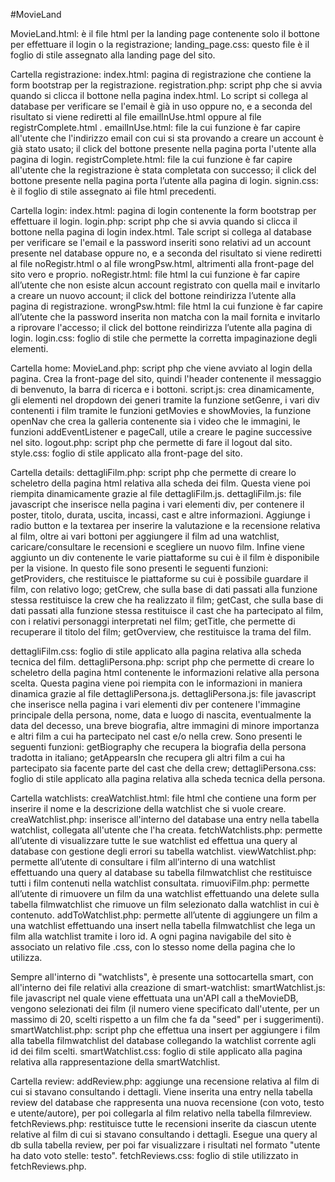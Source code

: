 #MovieLand

MovieLand.html: è il file html per la landing page contenente solo il bottone per effettuare il login o la registrazione;
landing_page.css: questo file è il foglio di stile assegnato alla landing page del sito.

Cartella registrazione:
index.html: pagina di registrazione che contiene la form bootstrap per la registrazione.
registration.php: script php che si avvia quando si clicca il bottone nella pagina index.html. Lo script si collega al database per verificare se l'email è già in uso oppure no, e a seconda del risultato si viene rediretti al file emailInUse.html oppure al file registrComplete.html .
emailInUse.html: file la cui funzione è far capire all'utente che l'indirizzo email con cui si sta provando a creare un account è già stato usato; il click del bottone presente nella pagina porta l'utente alla pagina di login.
registrComplete.html: file la cui funzione è far capire all'utente che la registrazione è stata completata con successo; il click del bottone presente nella pagina porta l’utente alla pagina di login.
signin.css: è il foglio di stile assegnato ai file html precedenti.

Cartella login:
index.html:  pagina di login contenente la form bootstrap per effettuare il login.
login.php: script php che si avvia quando si clicca il bottone nella pagina di login index.html. Tale script si collega al database per verificare se l'email e la password inseriti sono relativi ad un account presente nel database oppure no, e a seconda del risultato si viene rediretti al file noRegistr.html o al file wrongPsw.html, altrimenti alla front-page del sito vero e proprio.
noRegistr.html: file html la cui funzione è far capire all’utente che non esiste alcun account registrato con quella mail e invitarlo a creare un nuovo account;  il click del bottone reindirizza l’utente alla pagina di registrazione.
wrongPsw.html: file html la cui funzione è far capire all’utente che la password inserita non matcha con la mail fornita e invitarlo a riprovare l'accesso; il click del bottone reindirizza l’utente alla pagina di login.
login.css: foglio di stile che permette la corretta impaginazione degli elementi.



Cartella home:
MovieLand.php: script php che viene avviato al login della pagina. Crea la front-page del sito, quindi l'header contenente il messaggio di benvenuto, la barra di ricerca e i bottoni.
script.js: crea dinamicamente, gli elementi nel dropdown dei generi tramite la funzione setGenre, i vari div contenenti i film tramite le funzioni getMovies e showMovies, la funzione openNav che crea la galleria contenente sia i video che le immagini, le funzioni addEventListener e pageCall, utile a creare le pagine successive nel sito.
logout.php: script php che permette di fare il logout dal sito.
style.css: foglio di stile applicato alla front-page del sito.

Cartella details:
dettagliFilm.php: script php che permette di creare lo scheletro della pagina html relativa alla scheda dei film. Questa viene poi riempita dinamicamente grazie al file dettagliFilm.js.
dettagliFilm.js: file javascript che inserisce nella pagina i vari elementi div, per contenere il poster, titolo, durata, uscita, incassi, cast e altre informazioni. Aggiunge i radio button e la textarea per inserire la valutazione e la recensione relativa al film, oltre ai vari bottoni per aggiungere il film ad una watchlist, caricare/consultare le recensioni e scegliere un nuovo film. Infine viene aggiunto un div contenente le varie piattaforme su cui è il film è disponibile per la visione. In questo file sono presenti le seguenti funzioni: 
getProviders, che restituisce le piattaforme su cui è possibile guardare il film, con relativo logo;
getCrew, che sulla base di dati passati alla funzione stessa restituisce la crew che ha realizzato il film;
getCast, che sulla base di dati passati alla funzione stessa restituisce il cast che ha partecipato al film, con i relativi personaggi interpretati nel film;
getTitle, che permette di recuperare il titolo del film;
getOverview, che restituisce la trama del film.

dettagliFilm.css: foglio di stile applicato alla pagina relativa alla scheda tecnica del film.
dettagliPersona.php: script php che permette di creare lo scheletro della pagina html contenente le informazioni relative alla persona scelta. Questa pagina viene poi riempita con le informazioni in maniera dinamica grazie al file dettagliPersona.js.
dettagliPersona.js: file javascript che inserisce nella pagina i vari elementi div per contenere l'immagine principale della persona, nome, data e luogo di nascita, eventualmente la data del decesso, una breve biografia, altre immagini di minore importanza e altri film a cui ha partecipato nel cast e/o nella crew. Sono presenti le seguenti funzioni:
getBiography che recupera la biografia della persona tradotta in italiano;
getAppearsIn che recupera gli altri film a cui ha partecipato sia facente parte del cast che della crew;
dettagliPersona.css: foglio di stile applicato alla pagina relativa alla scheda tecnica della persona.

Cartella watchlists:
creaWatchlist.html: file html che contiene una form per inserire il nome e la descrizione della watchlist che si vuole creare.
creaWatchlist.php: inserisce all'interno del database una entry nella tabella watchlist, collegata all'utente che l'ha creata.
fetchWatchlists.php: permette all’utente di visualizzare tutte le sue watchlist ed effettua una query al database con gestione degli errori su tabella watchlist.
viewWatchlist.php: permette all’utente di consultare i film all’interno di una watchlist effettuando una query al database su tabella filmwatchlist che restituisce tutti i film contenuti nella watchlist consultata.
rimuoviFilm.php: permette all’utente di rimuovere un film da una watchlist effettuando una delete sulla tabella filmwatchlist che rimuove un film selezionato dalla watchlist in cui è contenuto.
addToWatchlist.php: permette all’utente di aggiungere un film a una watchlist effettuando una insert nella tabella filmwatchlist che lega un film alla watchlist tramite i loro id.
A ogni pagina navigabile del sito è associato un relativo file .css, con lo stesso nome della pagina che lo utilizza.

Sempre all'interno di "watchlists", è presente una sottocartella smart, con all'interno dei file relativi alla creazione di smart-watchlist:
smartWatchlist.js: file javascript nel quale viene effettuata una un'API call a theMovieDB, vengono selezionati dei film (il numero viene specificato dall'utente, per un massimo di 20, scelti rispetto a un film che fa da "seed" per i suggerimenti).
smartWatchlist.php: script php che effettua una insert per aggiungere i film alla tabella filmwatchlist del database collegando la watchlist corrente agli id dei film scelti.
smartWatchlist.css: foglio di stile applicato alla pagina relativa alla rappresentazione della smartWatchlist.

Cartella review:
addReview.php: aggiunge una recensione relativa al film di cui si stavano consultando i dettagli. Viene inserita una entry nella tabella review del database che rappresenta una nuova recensione (con voto, testo e utente/autore), per poi collegarla al film relativo nella tabella filmreview.
fetchReviews.php: restituisce tutte le recensioni inserite da ciascun utente relative al film di cui si stavano consultando i dettagli. Esegue una query al db sulla tabella review, per poi far visualizzare i risultati nel formato "utente ha dato voto stelle: testo".
fetchReviews.css: foglio di stile utilizzato in fetchReviews.php.
